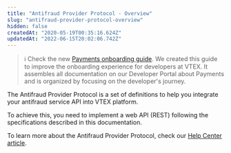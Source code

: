 ```yaml
---
title: "Antifraud Provider Protocol - Overview"
slug: "antifraud-provider-protocol-overview"
hidden: false
createdAt: "2020-05-19T00:35:16.624Z"
updatedAt: "2022-06-15T20:02:06.742Z"
---
```

> ℹ️️ Check the new [Payments onboarding guide](https://developers.vtex.com/vtex-rest-api/docs/payments-overview). We created this guide to improve the onboarding experience for developers at VTEX. It assembles all documentation on our Developer Portal about Payments and is organized by focusing on the developer's journey.

The Antifraud Provider Protocol is a set of definitions to help you integrate your antifraud service API into VTEX platform.

To achieve this, you need to implement a web API (REST) following the specifications described in this documentation.

To learn more about the Antifraud Provider Protocol, check our [Help Center article](https://help.vtex.com/tutorial/antifraud-provider--4aZtmdpgFikcsQomWyqAOq).
